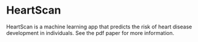 # HeartScan
HeartScan is a machine learning app that predicts the risk of heart disease development in individuals.
See the pdf paper for more information.
